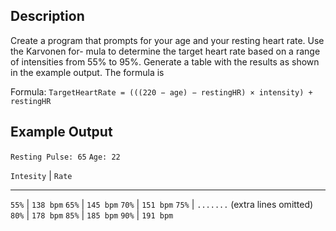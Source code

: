 ## Description 

Create a program that prompts for
your age and your resting heart rate. Use the Karvonen for-
mula to determine the target heart rate based on a range of
intensities from 55% to 95%. Generate a table with the results
as shown in the example output. The formula is

Formula: `TargetHeartRate = (((220 − age) − restingHR) × intensity) + restingHR`

## Example Output

`Resting Pulse: 65`   `Age: 22`

`Intesity`  |  `Rate`
 --------       --------
 `55%`      | `138 bpm`
 `65%`      | `145 bpm`
 `70%`      | `151 bpm`
 `75%`      | `.......` (extra lines omitted)
 `80%`      | `178 bpm`
 `85%`      | `185 bpm`
 `90%`      | `191 bpm`